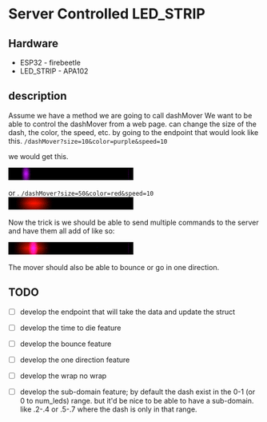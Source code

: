 # Server Controlled LED_STRIP

## Hardware
- ESP32 - firebeetle
- LED_STRIP - APA102

## description
Assume we have a method we are going to call dashMover
We want to be able to control the dashMover from a web page.
can change the size of the dash, the color, the speed, etc.
by going to the endpoint that would look like this. `/dashMover?size=10&color=purple&speed=10` 

we would get this. 

![LED_STRIP](./LED_STRIP.dashMover.1.gif)

or . `/dashMover?size=50&color=red&speed=10` 
![LED_STRIP](./LED_STRIP.dashMover.2.gif)

Now the trick is we should be able to send multiple commands to the server and have them all add of like so:

![LED_STRIP](./LED_STRIP.dashMover.3.gif)

The mover should also be able to bounce or go in one direction.


## TODO


- [ ] develop the endpoint that will take the data and update the struct
- [ ] develop the time to die feature
- [ ] develop the bounce feature
- [ ] develop the one direction feature
- [ ] develop the wrap no wrap
- [ ] develop the sub-domain feature; by default the dash exist in the 0-1 (or 0 to num_leds) range. but it'd be nice to be able to have a sub-domain. like .2-.4 or .5-.7 where the dash is only in that range.

 